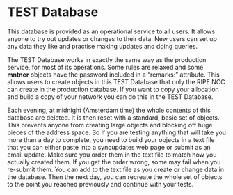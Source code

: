 # TEST Database

This database is provided as an operational service to all users. It allows anyone to try out updates or changes to their data. New users can set up any data they like and practise making updates and doing queries.

The TEST Database works in exactly the same way as the production service, for most of its operations. Some rules are relaxed and some **mntner** objects have the password included in a “remarks:” attribute. This allows users to create objects in this TEST Database that only the RIPE NCC can create in the production database. If you want to copy your allocation and build a copy of your network you can do this in the TEST Database.

Each evening, at midnight (Amsterdam time) the whole contents of this database are deleted. It is then reset with a standard, basic set of objects. This prevents anyone from creating large objects and blocking off huge pieces of the address space. So if you are testing anything that will take you more than a day to complete, you need to build your objects in a text file that you can either paste into a syncupdates web page or submit as an email update. Make sure you order them in the text file to match how you actually created them. If you get the order wrong, some may fail when you re-submit them. You can add to the text file as you create or change data in the database. Then the next day, you can recreate the whole set of objects to the point you reached previously and continue with your tests.